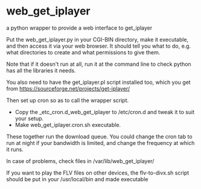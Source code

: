 # web_get_iplayer
a python wrapper to provide a web interface to get_iplayer

Put the web_get_iplayer.py in your CGI-BIN directory, make it executable,
and then access it via your web browser. It should tell you what to do,
e.g. what directories to create and what permissions to give them.

Note that if it doesn't run at all, run it at the command line to check
python has all the libraries it needs.

You also need to have the get_iplayer.pl script installed too, which you
get from https://sourceforge.net/projects/get-iplayer/


Then set up cron so as to call the wrapper script.
* Copy the _etc_cron.d_web_get_iplayer to /etc/cron.d
  and tweak it to suit your setup.
* Make web_get_iplayer.cron.sh executable.

These together run the download queue. You could change the cron tab to run
at night if your bandwidth is limited, and change the frequency at which it
runs.


In case of problems, check files in /var/lib/web_get_iplayer/


If you want to play the FLV files on other devices, the flv-to-divx.sh
script should be put in your /usr/local/bin and made executable
